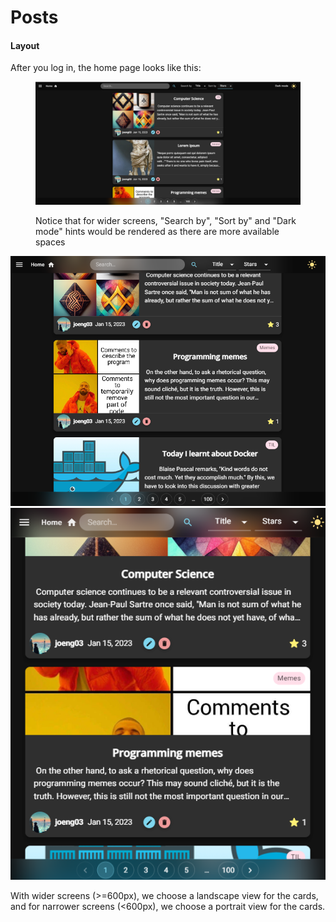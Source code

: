 # Posts

#### Layout

After you log in, the home page looks like this:

<figure><img src="../.gitbook/assets/image (22).png" alt=""><figcaption><p>Notice that for wider screens, "Search by", "Sort by" and "Dark mode" hints would be rendered as there are more available spaces</p></figcaption></figure>

![](<../.gitbook/assets/image (7).png>)![](<../.gitbook/assets/image (23).png>)

With wider screens (>=600px), we choose a landscape view for the cards, and for narrower screens (<600px), we choose a portrait view for the cards.
